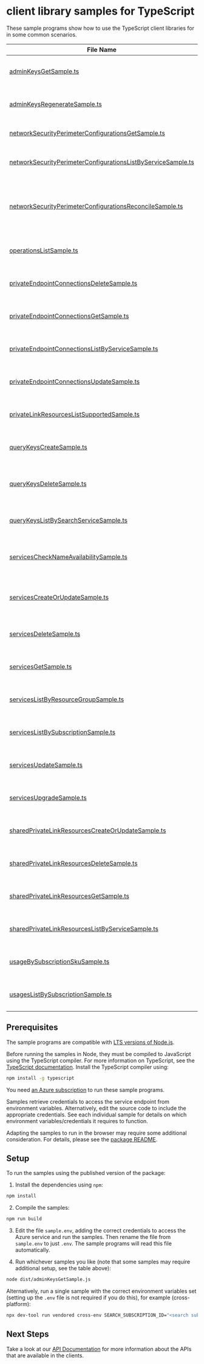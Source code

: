 # client library samples for TypeScript

These sample programs show how to use the TypeScript client libraries for in some common scenarios.

| **File Name**                                                                                                             | **Description**                                                                                                                                                                                                                                                                                                                                                                                        |
| ------------------------------------------------------------------------------------------------------------------------- | ------------------------------------------------------------------------------------------------------------------------------------------------------------------------------------------------------------------------------------------------------------------------------------------------------------------------------------------------------------------------------------------------------ |
| [adminKeysGetSample.ts][adminkeysgetsample]                                                                               | Gets the primary and secondary admin API keys for the specified Azure AI Search service. x-ms-original-file: specification/search/resource-manager/Microsoft.Search/stable/2025-05-01/examples/SearchGetAdminKeys.json                                                                                                                                                                                 |
| [adminKeysRegenerateSample.ts][adminkeysregeneratesample]                                                                 | Regenerates either the primary or secondary admin API key. You can only regenerate one key at a time. x-ms-original-file: specification/search/resource-manager/Microsoft.Search/stable/2025-05-01/examples/SearchRegenerateAdminKey.json                                                                                                                                                              |
| [networkSecurityPerimeterConfigurationsGetSample.ts][networksecurityperimeterconfigurationsgetsample]                     | Gets a network security perimeter configuration. x-ms-original-file: specification/search/resource-manager/Microsoft.Search/stable/2025-05-01/examples/NetworkSecurityPerimeterConfigurationsGet.json                                                                                                                                                                                                  |
| [networkSecurityPerimeterConfigurationsListByServiceSample.ts][networksecurityperimeterconfigurationslistbyservicesample] | Gets a list of network security perimeter configurations for a search service. x-ms-original-file: specification/search/resource-manager/Microsoft.Search/stable/2025-05-01/examples/NetworkSecurityPerimeterConfigurationsListByService.json                                                                                                                                                          |
| [networkSecurityPerimeterConfigurationsReconcileSample.ts][networksecurityperimeterconfigurationsreconcilesample]         | Reconcile network security perimeter configuration for the Azure AI Search resource provider. This triggers a manual resync with network security perimeter configurations by ensuring the search service carries the latest configuration. x-ms-original-file: specification/search/resource-manager/Microsoft.Search/stable/2025-05-01/examples/NetworkSecurityPerimeterConfigurationsReconcile.json |
| [operationsListSample.ts][operationslistsample]                                                                           | Lists all of the available REST API operations of the Microsoft.Search provider. x-ms-original-file: specification/search/resource-manager/Microsoft.Search/stable/2025-05-01/examples/SearchListOperations.json                                                                                                                                                                                       |
| [privateEndpointConnectionsDeleteSample.ts][privateendpointconnectionsdeletesample]                                       | Disconnects the private endpoint connection and deletes it from the search service. x-ms-original-file: specification/search/resource-manager/Microsoft.Search/stable/2025-05-01/examples/DeletePrivateEndpointConnection.json                                                                                                                                                                         |
| [privateEndpointConnectionsGetSample.ts][privateendpointconnectionsgetsample]                                             | Gets the details of the private endpoint connection to the search service in the given resource group. x-ms-original-file: specification/search/resource-manager/Microsoft.Search/stable/2025-05-01/examples/GetPrivateEndpointConnection.json                                                                                                                                                         |
| [privateEndpointConnectionsListByServiceSample.ts][privateendpointconnectionslistbyservicesample]                         | Gets a list of all private endpoint connections in the given service. x-ms-original-file: specification/search/resource-manager/Microsoft.Search/stable/2025-05-01/examples/ListPrivateEndpointConnectionsByService.json                                                                                                                                                                               |
| [privateEndpointConnectionsUpdateSample.ts][privateendpointconnectionsupdatesample]                                       | Updates a private endpoint connection to the search service in the given resource group. x-ms-original-file: specification/search/resource-manager/Microsoft.Search/stable/2025-05-01/examples/UpdatePrivateEndpointConnection.json                                                                                                                                                                    |
| [privateLinkResourcesListSupportedSample.ts][privatelinkresourceslistsupportedsample]                                     | Gets a list of all supported private link resource types for the given service. x-ms-original-file: specification/search/resource-manager/Microsoft.Search/stable/2025-05-01/examples/ListSupportedPrivateLinkResources.json                                                                                                                                                                           |
| [queryKeysCreateSample.ts][querykeyscreatesample]                                                                         | Generates a new query key for the specified search service. You can create up to 50 query keys per service. x-ms-original-file: specification/search/resource-manager/Microsoft.Search/stable/2025-05-01/examples/SearchCreateQueryKey.json                                                                                                                                                            |
| [queryKeysDeleteSample.ts][querykeysdeletesample]                                                                         | Deletes the specified query key. Unlike admin keys, query keys are not regenerated. The process for regenerating a query key is to delete and then recreate it. x-ms-original-file: specification/search/resource-manager/Microsoft.Search/stable/2025-05-01/examples/SearchDeleteQueryKey.json                                                                                                        |
| [queryKeysListBySearchServiceSample.ts][querykeyslistbysearchservicesample]                                               | Returns the list of query API keys for the given Azure AI Search service. x-ms-original-file: specification/search/resource-manager/Microsoft.Search/stable/2025-05-01/examples/SearchListQueryKeysBySearchService.json                                                                                                                                                                                |
| [servicesCheckNameAvailabilitySample.ts][serviceschecknameavailabilitysample]                                             | Checks whether or not the given search service name is available for use. Search service names must be globally unique since they are part of the service URI (https://<name>.search.windows.net). x-ms-original-file: specification/search/resource-manager/Microsoft.Search/stable/2025-05-01/examples/SearchCheckNameAvailability.json                                                              |
| [servicesCreateOrUpdateSample.ts][servicescreateorupdatesample]                                                           | Creates or updates a search service in the given resource group. If the search service already exists, all properties will be updated with the given values. x-ms-original-file: specification/search/resource-manager/Microsoft.Search/stable/2025-05-01/examples/SearchCreateOrUpdateService.json                                                                                                    |
| [servicesDeleteSample.ts][servicesdeletesample]                                                                           | Deletes a search service in the given resource group, along with its associated resources. x-ms-original-file: specification/search/resource-manager/Microsoft.Search/stable/2025-05-01/examples/SearchDeleteService.json                                                                                                                                                                              |
| [servicesGetSample.ts][servicesgetsample]                                                                                 | Gets the search service with the given name in the given resource group. x-ms-original-file: specification/search/resource-manager/Microsoft.Search/stable/2025-05-01/examples/SearchGetService.json                                                                                                                                                                                                   |
| [servicesListByResourceGroupSample.ts][serviceslistbyresourcegroupsample]                                                 | Gets a list of all Search services in the given resource group. x-ms-original-file: specification/search/resource-manager/Microsoft.Search/stable/2025-05-01/examples/SearchListServicesByResourceGroup.json                                                                                                                                                                                           |
| [servicesListBySubscriptionSample.ts][serviceslistbysubscriptionsample]                                                   | Gets a list of all Search services in the given subscription. x-ms-original-file: specification/search/resource-manager/Microsoft.Search/stable/2025-05-01/examples/SearchListServicesBySubscription.json                                                                                                                                                                                              |
| [servicesUpdateSample.ts][servicesupdatesample]                                                                           | Updates an existing search service in the given resource group. x-ms-original-file: specification/search/resource-manager/Microsoft.Search/stable/2025-05-01/examples/SearchUpdateService.json                                                                                                                                                                                                         |
| [servicesUpgradeSample.ts][servicesupgradesample]                                                                         | Upgrades the Azure AI Search service to the latest version available. x-ms-original-file: specification/search/resource-manager/Microsoft.Search/stable/2025-05-01/examples/UpgradeSearchServiceToLatestVersion.json                                                                                                                                                                                   |
| [sharedPrivateLinkResourcesCreateOrUpdateSample.ts][sharedprivatelinkresourcescreateorupdatesample]                       | Initiates the creation or update of a shared private link resource managed by the search service in the given resource group. x-ms-original-file: specification/search/resource-manager/Microsoft.Search/stable/2025-05-01/examples/CreateOrUpdateSharedPrivateLinkResource.json                                                                                                                       |
| [sharedPrivateLinkResourcesDeleteSample.ts][sharedprivatelinkresourcesdeletesample]                                       | Initiates the deletion of the shared private link resource from the search service. x-ms-original-file: specification/search/resource-manager/Microsoft.Search/stable/2025-05-01/examples/DeleteSharedPrivateLinkResource.json                                                                                                                                                                         |
| [sharedPrivateLinkResourcesGetSample.ts][sharedprivatelinkresourcesgetsample]                                             | Gets the details of the shared private link resource managed by the search service in the given resource group. x-ms-original-file: specification/search/resource-manager/Microsoft.Search/stable/2025-05-01/examples/GetSharedPrivateLinkResource.json                                                                                                                                                |
| [sharedPrivateLinkResourcesListByServiceSample.ts][sharedprivatelinkresourceslistbyservicesample]                         | Gets a list of all shared private link resources managed by the given service. x-ms-original-file: specification/search/resource-manager/Microsoft.Search/stable/2025-05-01/examples/ListSharedPrivateLinkResourcesByService.json                                                                                                                                                                      |
| [usageBySubscriptionSkuSample.ts][usagebysubscriptionskusample]                                                           | Gets the quota usage for a search SKU in the given subscription. x-ms-original-file: specification/search/resource-manager/Microsoft.Search/stable/2025-05-01/examples/GetQuotaUsage.json                                                                                                                                                                                                              |
| [usagesListBySubscriptionSample.ts][usageslistbysubscriptionsample]                                                       | Get a list of all Azure AI Search quota usages across the subscription. x-ms-original-file: specification/search/resource-manager/Microsoft.Search/stable/2025-05-01/examples/GetQuotaUsagesList.json                                                                                                                                                                                                  |

## Prerequisites

The sample programs are compatible with [LTS versions of Node.js](https://github.com/nodejs/release#release-schedule).

Before running the samples in Node, they must be compiled to JavaScript using the TypeScript compiler. For more information on TypeScript, see the [TypeScript documentation][typescript]. Install the TypeScript compiler using:

```bash
npm install -g typescript
```

You need [an Azure subscription][freesub] to run these sample programs.

Samples retrieve credentials to access the service endpoint from environment variables. Alternatively, edit the source code to include the appropriate credentials. See each individual sample for details on which environment variables/credentials it requires to function.

Adapting the samples to run in the browser may require some additional consideration. For details, please see the [package README][package].

## Setup

To run the samples using the published version of the package:

1. Install the dependencies using `npm`:

```bash
npm install
```

2. Compile the samples:

```bash
npm run build
```

3. Edit the file `sample.env`, adding the correct credentials to access the Azure service and run the samples. Then rename the file from `sample.env` to just `.env`. The sample programs will read this file automatically.

4. Run whichever samples you like (note that some samples may require additional setup, see the table above):

```bash
node dist/adminKeysGetSample.js
```

Alternatively, run a single sample with the correct environment variables set (setting up the `.env` file is not required if you do this), for example (cross-platform):

```bash
npx dev-tool run vendored cross-env SEARCH_SUBSCRIPTION_ID="<search subscription id>" SEARCH_RESOURCE_GROUP="<search resource group>" node dist/adminKeysGetSample.js
```

## Next Steps

Take a look at our [API Documentation][apiref] for more information about the APIs that are available in the clients.

[adminkeysgetsample]: https://github.com/Azure/azure-sdk-for-js/blob/main/sdk/search/arm-search/samples/v3/typescript/src/adminKeysGetSample.ts
[adminkeysregeneratesample]: https://github.com/Azure/azure-sdk-for-js/blob/main/sdk/search/arm-search/samples/v3/typescript/src/adminKeysRegenerateSample.ts
[networksecurityperimeterconfigurationsgetsample]: https://github.com/Azure/azure-sdk-for-js/blob/main/sdk/search/arm-search/samples/v3/typescript/src/networkSecurityPerimeterConfigurationsGetSample.ts
[networksecurityperimeterconfigurationslistbyservicesample]: https://github.com/Azure/azure-sdk-for-js/blob/main/sdk/search/arm-search/samples/v3/typescript/src/networkSecurityPerimeterConfigurationsListByServiceSample.ts
[networksecurityperimeterconfigurationsreconcilesample]: https://github.com/Azure/azure-sdk-for-js/blob/main/sdk/search/arm-search/samples/v3/typescript/src/networkSecurityPerimeterConfigurationsReconcileSample.ts
[operationslistsample]: https://github.com/Azure/azure-sdk-for-js/blob/main/sdk/search/arm-search/samples/v3/typescript/src/operationsListSample.ts
[privateendpointconnectionsdeletesample]: https://github.com/Azure/azure-sdk-for-js/blob/main/sdk/search/arm-search/samples/v3/typescript/src/privateEndpointConnectionsDeleteSample.ts
[privateendpointconnectionsgetsample]: https://github.com/Azure/azure-sdk-for-js/blob/main/sdk/search/arm-search/samples/v3/typescript/src/privateEndpointConnectionsGetSample.ts
[privateendpointconnectionslistbyservicesample]: https://github.com/Azure/azure-sdk-for-js/blob/main/sdk/search/arm-search/samples/v3/typescript/src/privateEndpointConnectionsListByServiceSample.ts
[privateendpointconnectionsupdatesample]: https://github.com/Azure/azure-sdk-for-js/blob/main/sdk/search/arm-search/samples/v3/typescript/src/privateEndpointConnectionsUpdateSample.ts
[privatelinkresourceslistsupportedsample]: https://github.com/Azure/azure-sdk-for-js/blob/main/sdk/search/arm-search/samples/v3/typescript/src/privateLinkResourcesListSupportedSample.ts
[querykeyscreatesample]: https://github.com/Azure/azure-sdk-for-js/blob/main/sdk/search/arm-search/samples/v3/typescript/src/queryKeysCreateSample.ts
[querykeysdeletesample]: https://github.com/Azure/azure-sdk-for-js/blob/main/sdk/search/arm-search/samples/v3/typescript/src/queryKeysDeleteSample.ts
[querykeyslistbysearchservicesample]: https://github.com/Azure/azure-sdk-for-js/blob/main/sdk/search/arm-search/samples/v3/typescript/src/queryKeysListBySearchServiceSample.ts
[serviceschecknameavailabilitysample]: https://github.com/Azure/azure-sdk-for-js/blob/main/sdk/search/arm-search/samples/v3/typescript/src/servicesCheckNameAvailabilitySample.ts
[servicescreateorupdatesample]: https://github.com/Azure/azure-sdk-for-js/blob/main/sdk/search/arm-search/samples/v3/typescript/src/servicesCreateOrUpdateSample.ts
[servicesdeletesample]: https://github.com/Azure/azure-sdk-for-js/blob/main/sdk/search/arm-search/samples/v3/typescript/src/servicesDeleteSample.ts
[servicesgetsample]: https://github.com/Azure/azure-sdk-for-js/blob/main/sdk/search/arm-search/samples/v3/typescript/src/servicesGetSample.ts
[serviceslistbyresourcegroupsample]: https://github.com/Azure/azure-sdk-for-js/blob/main/sdk/search/arm-search/samples/v3/typescript/src/servicesListByResourceGroupSample.ts
[serviceslistbysubscriptionsample]: https://github.com/Azure/azure-sdk-for-js/blob/main/sdk/search/arm-search/samples/v3/typescript/src/servicesListBySubscriptionSample.ts
[servicesupdatesample]: https://github.com/Azure/azure-sdk-for-js/blob/main/sdk/search/arm-search/samples/v3/typescript/src/servicesUpdateSample.ts
[servicesupgradesample]: https://github.com/Azure/azure-sdk-for-js/blob/main/sdk/search/arm-search/samples/v3/typescript/src/servicesUpgradeSample.ts
[sharedprivatelinkresourcescreateorupdatesample]: https://github.com/Azure/azure-sdk-for-js/blob/main/sdk/search/arm-search/samples/v3/typescript/src/sharedPrivateLinkResourcesCreateOrUpdateSample.ts
[sharedprivatelinkresourcesdeletesample]: https://github.com/Azure/azure-sdk-for-js/blob/main/sdk/search/arm-search/samples/v3/typescript/src/sharedPrivateLinkResourcesDeleteSample.ts
[sharedprivatelinkresourcesgetsample]: https://github.com/Azure/azure-sdk-for-js/blob/main/sdk/search/arm-search/samples/v3/typescript/src/sharedPrivateLinkResourcesGetSample.ts
[sharedprivatelinkresourceslistbyservicesample]: https://github.com/Azure/azure-sdk-for-js/blob/main/sdk/search/arm-search/samples/v3/typescript/src/sharedPrivateLinkResourcesListByServiceSample.ts
[usagebysubscriptionskusample]: https://github.com/Azure/azure-sdk-for-js/blob/main/sdk/search/arm-search/samples/v3/typescript/src/usageBySubscriptionSkuSample.ts
[usageslistbysubscriptionsample]: https://github.com/Azure/azure-sdk-for-js/blob/main/sdk/search/arm-search/samples/v3/typescript/src/usagesListBySubscriptionSample.ts
[apiref]: https://learn.microsoft.com/javascript/api/@azure/arm-search?view=azure-node-preview
[freesub]: https://azure.microsoft.com/free/
[package]: https://github.com/Azure/azure-sdk-for-js/tree/main/sdk/search/arm-search/README.md
[typescript]: https://www.typescriptlang.org/docs/home.html
